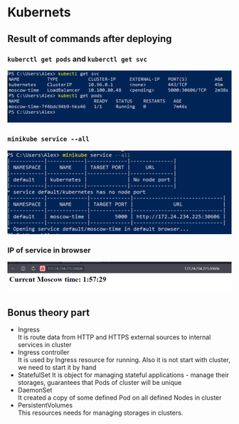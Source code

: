 # Kubernets
## Result of commands after deploying
### `kuberctl get pods` and `kuberctl get svc`
![image1](screens/pods_svc.png)
### `minikube service --all`
 ![image2](screens/service_all.png)
### IP of service in browser
![image3](screens/service_browser.png)

## Bonus theory part
- Ingress \
It is route data from HTTP and HTTPS external sources to internal services in cluster
- Ingress controller \
It is used by Ingress resource for running. Also it is not start with cluster, we need to start it by hand
- StatefulSet
It is object for managing stateful applications - manage their storages, guarantees that Pods of cluster will be unique
- DaemonSet \
It created a copy of some defined Pod on all defined Nodes in cluster
- PersistentVolumes \
This resources needs for managing storages in clusters.

